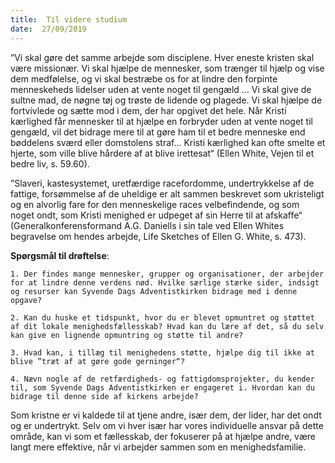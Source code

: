 ```yaml
---
title:  Til videre studium
date:  27/09/2019
---
```


”Vi skal gøre det samme arbejde som disciplene. Hver eneste kristen skal være missionær. Vi skal hjælpe de mennesker, som trænger til hjælp og vise dem medfølelse, og vi skal bestræbe os for at lindre den forpinte menneskeheds lidelser uden at vente noget til gengæld … Vi skal give de sultne mad, de nøgne tøj og trøste de lidende og plagede. Vi skal hjælpe de fortvivlede og sætte mod i dem, der har opgivet det hele. Når Kristi kærlighed får mennesker til at hjælpe en forbryder uden at vente noget til gengæld, vil det bidrage mere til at gøre ham til et bedre menneske end bøddelens sværd eller domstolens straf… Kristi kærlighed kan ofte smelte et hjerte, som ville blive hårdere af at blive irettesat“ (Ellen White, Vejen til et bedre liv, s. 59.60).

”Slaveri, kastesystemet, uretfærdige racefordomme, undertrykkelse af de fattige, forsømmelse af de uheldige er alt sammen beskrevet som ukristeligt og en alvorlig fare for den menneskelige races velbefindende, og som noget ondt, som Kristi menighed er udpeget af sin Herre til at afskaffe“ (Generalkonferensformand A.G. Daniells i sin tale ved Ellen Whites begravelse om hendes arbejde, Life Sketches of Ellen G. White, s. 473).

**Spørgsmål til drøftelse**:

`1.	Der findes mange mennesker, grupper og organisationer, der arbejder for at lindre denne verdens nød. Hvilke særlige stærke sider, indsigt og resurser kan Syvende Dags Adventistkirken bidrage med i denne opgave?`

`2.	Kan du huske et tidspunkt, hvor du er blevet opmuntret og støttet af dit lokale menighedsfællesskab? Hvad kan du lære af det, så du selv kan give en lignende opmuntring og støtte til andre?`

`3.	Hvad kan, i tillæg til menighedens støtte, hjælpe dig til ikke at blive ”træt af at gøre gode gerninger“?`

`4.	Nævn nogle af de retfærdigheds- og fattigdomsprojekter, du kender til, som Syvende Dags Adventistkirken er engageret i. Hvordan kan du bidrage til denne side af kirkens arbejde?`

Som kristne er vi kaldede til at tjene andre, især dem, der lider, har det ondt og er undertrykt. Selv om vi hver især har vores individuelle ansvar på dette område, kan vi som et fællesskab, der fokuserer på at hjælpe andre, være langt mere effektive, når vi arbejder sammen som en menighedsfamilie.